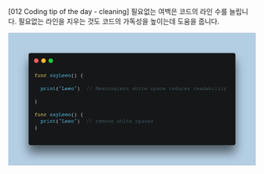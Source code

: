 [012 Coding tip of the day - cleaning]
필요없는 여백은 코드의 라인 수를 늘립니다. 필요없는 라인을 지우는 것도 코드의 가독성을 높이는데 도움을 줍니다.

![012](./images/012.png)
